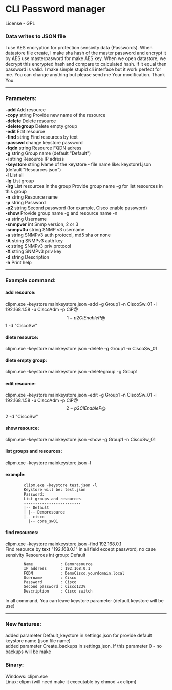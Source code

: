 # CLI Password manager
License - GPL
### Data writes to JSON file
I use AES encryption for protection sensivity data (Passwords).
When datastore file create, I make sha hash of the master password and encrypt it by AES use masterpasword for make AES key.
When we open datastore, we decrypt this encrypted hash and compare to calculated hash.
If it equal then password is valid.
I make simple stupid cli interface but it work perfect for me.
You can change anything but please send me Your modification.
Thank You.
____
### Parameters:
**-add** Add resource\
**-copy** string Provide new name of the resource\
**-delete** Delete resource\
**-deletegroup** Delete empty group\
**-edit** Edit resource\
**-find** string Find resources by text\
**-passwd** change keystore password\
**-fqdn** string Resource FQDN adress\
**-g** string Group name (default "Default")\
**-i** string Resource IP adress\
**-keystore** string Name of the keystore - file name like: keystore1.json (default "Resources.json")\
**-l** List all\
**-lg** List group\
**-lrg** List resources in the group Provide group name -g for list resources in this group\
**-n** string Resource name\
**-p** string Password\
**-p2** string Second password (for example, Cisco enable password)\
**-show** Provide group name -g and resource name -n\
**-u** string Username<br>
**-snmpver** int Snmp version, 2 or 3<br>
**-snmpv3u** string SNMP v3 username<br>
**-a** string SNMPv3 auth protocol, md5 sha or none<br>
**-A** string SNMPv3 auth key<br>
**-x** string SNMPv3 priv protocol<br>
**-X** string SNMPv3 priv key<br>
**-d** string Description<br>
**-h** Print help
____
### Example command:
#### add resource:
clipm.exe -keystore mainkeystore.json -add -g Group1 -n CiscoSw_01 -i 192.168.1.58 -u CiscoAdm -p CiP@$$1 -p2 CiEnableP@$$1 -d "CiscoSw"<br>
#### dlete resource:
clipm.exe -keystore mainkeystore.json -delete -g Group1 -n CiscoSw_01<br>
#### dlete empty group:
clipm.exe -keystore mainkeystore.json -deletegroup -g Group1<br>
#### edit resource:
clipm.exe -keystore mainkeystore.json -edit -g Group1 -n CiscoSw_01 -i 192.168.1.58 -u CiscoAdm -p CiP@$$2 -p2 CiEnableP@$$2 -d "CiscoSw"<br>
#### show resource:
clipm.exe -keystore mainkeystore.json -show -g Group1 -n CiscoSw_01
#### list groups and resources:
clipm.exe -keystore mainkeystore.json -l
#### example:
            clipm.exe -keystore test.json -l
            Keystore will be: test.json
            Password:
            List groups and resources
            -------------------------
            |-- Default
            | |-- Demoresource
            |-- cisco
              |-- core_sw01
#### find resources:
clipm.exe -keystore mainkeystore.json -find 192.168.0.1\
Find resource by text "192.168.0.1" in all field except password, no case sensivity
Resources int group: Default

            Name            : Demoresource
            IP address      : 192.168.0.1
            FQDN            : DemoCisco.yourdomain.local
            Username        : Cisco
            Password        : Cisco
            Second password : Cisco123%
            Description     : Cisco switch

In all command, You can leave keystore parameter (default keystore will be use)
____
### New features:
added parameter Default_keystore in settings.json for provide default keystore name (json file name)\
added parameter Create_backups in settings.json. If this parameter 0 - no backups will be make

### Binary:
Windows: clipm.exe\
Linux: clipm (will need make it executable by chmod +x clipm)